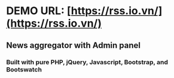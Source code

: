 # DEMO URL: [https://rss.io.vn/](https://rss.io.vn/)

## News aggregator with Admin panel
### Built with pure PHP, jQuery, Javascript, Bootstrap, and Bootswatch
